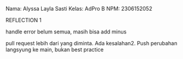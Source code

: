 Nama: Alyssa Layla Sasti
Kelas: AdPro B
NPM: 2306152052

REFLECTION 1

handle error belum semua, masih bisa add minus

pull request lebih dari yang diminta. Ada kesalahan2. Push perubahan langsyung ke main, bukan best practice